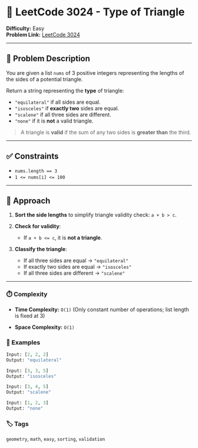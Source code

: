 # 🔺 LeetCode 3024 - Type of Triangle

**Difficulty:** Easy  
**Problem Link:** [LeetCode 3024](https://leetcode.com/problems/type-of-triangle)

---

## 📘 Problem Description

You are given a list `nums` of 3 positive integers representing the lengths of the sides of a potential triangle.

Return a string representing the **type** of triangle:
- `"equilateral"` if all sides are equal.
- `"isosceles"` if **exactly two** sides are equal.
- `"scalene"` if all three sides are different.
- `"none"` if it is **not** a valid triangle.

> A triangle is **valid** if the sum of any two sides is **greater than** the third.

---

## ✅ Constraints

- `nums.length == 3`
- `1 <= nums[i] <= 100`

---

## 🧠 Approach

1. **Sort the side lengths** to simplify triangle validity check: `a + b > c`.

2. **Check for validity**:
   - If `a + b <= c`, it is **not a triangle**.

3. **Classify the triangle**:
   - If all three sides are equal → `"equilateral"`
   - If exactly two sides are equal → `"isosceles"`
   - If all three sides are different → `"scalene"`

---

### ⏱️ Complexity

- **Time Complexity:** `O(1)`
(Only constant number of operations; list length is fixed at 3)

- **Space Complexity:** `O(1)`

### 📌 Examples

```python
Input: [2, 2, 2]
Output: "equilateral"

Input: [3, 3, 5]
Output: "isosceles"

Input: [3, 4, 5]
Output: "scalene"

Input: [1, 2, 3]
Output: "none"
```

### 🏷️ Tags

`geometry`, `math`, `easy`, `sorting`, `validation`